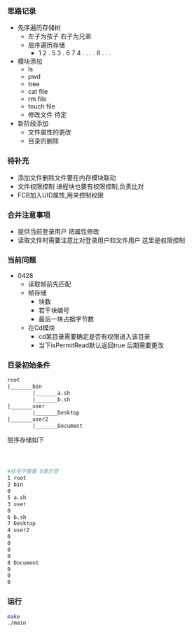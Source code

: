 ### 思路记录
- 先序遍历存储树
  - 左子为孩子 右子为兄弟
  - 层序遍历存储
    - 1 2 . 5 3 . 6 7 4 . . . . 8 . . .
- 模块添加
  - ls
  - pwd
  - tree
  - cat file
  - rm file
  - touch file
  - 修改文件 待定
- 新阶段添加
  - 文件属性的更改
  - 目录的删除
### 待补充
- 添加文件删除文件要在内存模块联动
- 文件权限控制 进程块也要有权限控制,负责比对
- FCB加入UID属性,用来控制权限

### 合并注意事项
- 提供当前登录用户 把属性修改
- 读取文件时需要注意比对登录用户和文件用户 这里是权限控制

### 当前问题
- 0428
  - 读取帧前先匹配
  - 帧存储
    - 块数 
    - 若干块编号 
    - 最后一块占据字节数
  - 在Cd模块
    - cd某目录需要确定是否有权限进入该目录
    - 当下isPermitRead默认返回true 后期需要更改
### 目录初始条件
```sh
root
|_______bin
        |_______a.sh
        |_______b.sh
|_______user
        |_______Desktop
|_______user2
        |_______Document
```

层序存储如下
```sh



#标号不重要 0表示空
1 root
2 bin
0 
5 a.sh
3 user
0 
6 b.sh
7 Desktop
4 user2
0
0
0
0
8 Document
0
0
0
```

### 运行
```sh
make
./main
```